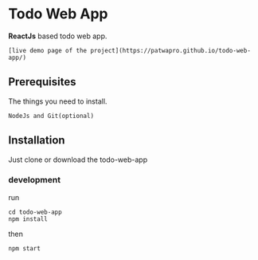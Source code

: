 # Todo Web App
**ReactJs** based todo web app.
```
[live demo page of the project](https://patwapro.github.io/todo-web-app/)
```
## Prerequisites
The things you need to install.
```
NodeJs and Git(optional)
```
## Installation
Just clone or download the todo-web-app
### development
run 
```
cd todo-web-app
npm install
```
then 
```
npm start
```
